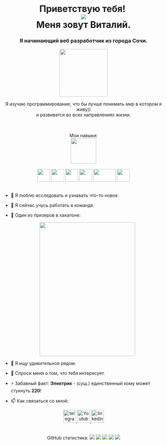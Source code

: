 

<div id="header" align="center">
    <h1>Приветствую тебя! <img src="https://komarev.com/ghpvc/?username=Vitaliy375&style=plastic&color=brightgreen" alt=""/><br>
        <img src="https://media.giphy.com/media/MDJ9IbxxvDUQM/giphy.gif?cid=хх82a1493bss8a786y8cw32j4645p1czu50s23c9n4ae4f839k&ep=v1_gifs_trending&rid=giphy.gif&ct=g"><br>
        Меня зовут Виталий. </h1>
    <h3>Я начинающий веб разработчик из города Сочи.</h3>
    <img src="https://user-images.githubusercontent.com/74038190/235224431-e8c8c12e-6826-47f1-89fb-2ddad83b3abf.gif" width="150" height="150" style="max-width: 100%; display: inline-block;" data-target="animated-image.originalImage"><br>
    <p>Я изучаю программирование, что бы лучше понимать мир в котором я живу)) <br>
       и развиватся во всех направлениях жизни.</p>
</div>
<br><br>




<div id="center" align="center">
    Мои навыки:</br> 
    <img src="https://user-images.githubusercontent.com/74038190/212284087-bbe7e430-757e-4901-90bf-4cd2ce3e1852.gif" width="80" height="80" style="max-width: 100%; display: inline-block;" data-target="animated-image.originalImage"/><br></br>
    <img src="https://user-images.githubusercontent.com/74038190/212257467-871d32b7-e401-42e8-a166-fcfd7baa4c6b.gif" width="40" height="40" style="max-width: 100%; display: inline-block;" data-target="animated-image.originalImage"/>
    <img src="https://user-images.githubusercontent.com/74038190/212257454-16e3712e-945a-4ca2-b238-408ad0bf87e6.gif" width="40" height="40" style="max-width: 100%; display: inline-block;" data-target="animated-image.originalImage"/>
    <img src="https://user-images.githubusercontent.com/74038190/238200428-67f477ed-6624-42da-99f0-1a7b1a16eecb.gif" width="40" height="40" style="max-width: 100%; display: inline-block;" data-target="animated-image.originalImage"/>
    <img src="https://user-images.githubusercontent.com/74038190/238200426-29fd6286-4e7b-4d6c-818f-c4765d5e39a9.gif" width="40" height="40" display: inline-block;" data-target="animated-image.originalImage"/>
    <img src="https://user-images.githubusercontent.com/74038190/212281775-b468df30-4edc-4bf8-a4ee-f52e1aaddc86.gif" width="70" height="40"; style="max-width: 100%; display: inline-block;" data-target="animated-image.originalImage"/>
    <img src="https://user-images.githubusercontent.com/74038190/212257460-738ff738-247f-4445-a718-cdd0ca76e2db.gif" width="40" height="40" style="max-width: 100%; display: inline-block;" data-target="animated-image.originalImage"/>
</div></br>
 

- 🔭 Я люблю исследовать и узнавать что-то новое.
  
- 🌱 Я сейчас учусь работать в команде.

- 👯 Один из призеров в хакатоне:
  <div align="center">
      <img src="https://github.com/Vitaliy375/Vitaliy375/assets/90692855/5e1fd6ca-5bb2-40cf-913b-b03798ec9ef7" width="300" height="420"/>
  </div>  
  
- 🤔 Я ищу удивительное рядом.
  
- 💬 Спроси меня о том, что тебя интересует.
  
- ⚡ Забавный факт: **Электрик** - (*сущ*.) единственный кому может стукнуть **220**!
 
- 📫 Как связаться со мной:
<div id="sochial" align="center">
  <a href="https://t.me/Vitaliy375">
   <img src="https://camo.githubusercontent.com/6badd5effe52bef2c64557fa8883104fd1fd80065c2feda39fd2b9ac4a858bae/68747470733a2f2f63646e2d69636f6e732d706e672e666c617469636f6e2e636f6d2f3531322f323131312f323131313634362e706e67" width="40" height="40" alt="telegram group" data-canonical-src="https://cdn-icons-png.flaticon.com/512/2111/2111646.png" style="max-width: 100%;">
   </a>
   <a href="https://www.youtube.com/channel/UCQfj3iEz7d93tdi11KgFhuQ">
   <img src="https://camo.githubusercontent.com/1aa9499f8300004614f225bdc09e3680e44ca7e96d774c73edda5a48846f908d/68747470733a2f2f63646e2d69636f6e732d706e672e666c617469636f6e2e636f6d2f3531322f333637302f333637303134372e706e67" width="40" height="40" alt="Youtube" data-canonical-src="https://cdn-icons-png.flaticon.com/512/3670/3670147.png" style="max-width: 100%;">
   </a>
    <a href="linkedIn - url">
   <img src="https://camo.githubusercontent.com/c457924542427ab09c6897a501aa47b873e080ee92c167a256923fc2bd0e4c41/68747470733a2f2f63646e2d69636f6e732d706e672e666c617469636f6e2e636f6d2f3531322f323530342f323530343739392e706e67" width="40" height="40" alt="linkedin" data-canonical-src="https://cdn-icons-png.flaticon.com/512/2504/2504799.png" style="max-width: 100%;">
   </a>
</div>
</br>
</br>

<div id="stats" align="center"> GitHub статистика:
    <img src="http://github-profile-summary-cards.vercel.app/api/cards/profile-details?username=Vitaliy375&theme=blue_green">
    <img src="http://github-profile-summary-cards.vercel.app/api/cards/repos-per-language?username=Vitaliy375&theme=blue_green">
    <img src="http://github-profile-summary-cards.vercel.app/api/cards/most-commit-language?username=Vitaliy375&theme=blue_green">
    <img src="http://github-profile-summary-cards.vercel.app/api/cards/stats?username=Vitaliy375&theme=blue_green">
    <img src="http://github-profile-summary-cards.vercel.app/api/cards/productive-time?username=Vitaliy375&theme=blue_green">
</div>












